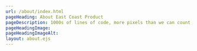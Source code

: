 ```yaml
---
url: /about/index.html
pageHeading: About East Coast Product
pageDescription: 1000s of lines of code, more pixels than we can count, and 1 big happy family.
pageHeadingImage:
pageHeadingImageAlt:
layout: about.ejs
---
```

